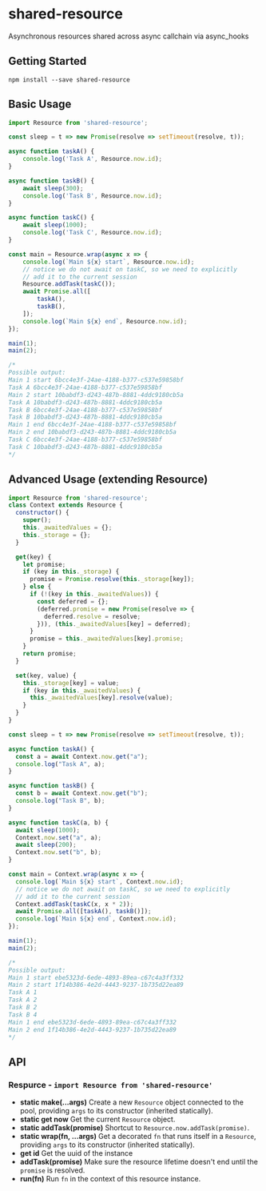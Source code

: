 # shared-resource
Asynchronous resources shared across async callchain via async_hooks

## Getting Started
`npm install --save shared-resource`

## Basic Usage
```js
import Resource from 'shared-resource';

const sleep = t => new Promise(resolve => setTimeout(resolve, t));

async function taskA() {
    console.log('Task A', Resource.now.id);
}

async function taskB() {
    await sleep(300);
    console.log('Task B', Resource.now.id);
}

async function taskC() {
    await sleep(1000);
    console.log('Task C', Resource.now.id);
}

const main = Resource.wrap(async x => {
    console.log(`Main ${x} start`, Resource.now.id);
    // notice we do not await on taskC, so we need to explicitly
    // add it to the current session
    Resource.addTask(taskC());
    await Promise.all([
        taskA(),
        taskB(),
    ]);
    console.log(`Main ${x} end`, Resource.now.id);
});

main(1);
main(2);

/*
Possible output:
Main 1 start 6bcc4e3f-24ae-4188-b377-c537e59858bf
Task A 6bcc4e3f-24ae-4188-b377-c537e59858bf
Main 2 start 10babdf3-d243-487b-8881-4ddc9180cb5a
Task A 10babdf3-d243-487b-8881-4ddc9180cb5a
Task B 6bcc4e3f-24ae-4188-b377-c537e59858bf
Task B 10babdf3-d243-487b-8881-4ddc9180cb5a
Main 1 end 6bcc4e3f-24ae-4188-b377-c537e59858bf
Main 2 end 10babdf3-d243-487b-8881-4ddc9180cb5a
Task C 6bcc4e3f-24ae-4188-b377-c537e59858bf
Task C 10babdf3-d243-487b-8881-4ddc9180cb5a
*/

```

## Advanced Usage (extending Resource)
```js
import Resource from 'shared-resource';
class Context extends Resource {
  constructor() {
    super();
    this._awaitedValues = {};
    this._storage = {};
  }

  get(key) {
    let promise;
    if (key in this._storage) {
      promise = Promise.resolve(this._storage[key]);
    } else {
      if (!(key in this._awaitedValues)) {
        const deferred = {};
        (deferred.promise = new Promise(resolve => {
          deferred.resolve = resolve;
        })), (this._awaitedValues[key] = deferred);
      }
      promise = this._awaitedValues[key].promise;
    }
    return promise;
  }

  set(key, value) {
    this._storage[key] = value;
    if (key in this._awaitedValues) {
      this._awaitedValues[key].resolve(value);
    }
  }
}

const sleep = t => new Promise(resolve => setTimeout(resolve, t));

async function taskA() {
  const a = await Context.now.get("a");
  console.log("Task A", a);
}

async function taskB() {
  const b = await Context.now.get("b");
  console.log("Task B", b);
}

async function taskC(a, b) {
  await sleep(1000);
  Context.now.set("a", a);
  await sleep(200);
  Context.now.set("b", b);
}

const main = Context.wrap(async x => {
  console.log(`Main ${x} start`, Context.now.id);
  // notice we do not await on taskC, so we need to explicitly
  // add it to the current session
  Context.addTask(taskC(x, x * 2));
  await Promise.all([taskA(), taskB()]);
  console.log(`Main ${x} end`, Context.now.id);
});

main(1);
main(2);

/*
Possible output:
Main 1 start ebe5323d-6ede-4893-89ea-c67c4a3ff332
Main 2 start 1f14b386-4e2d-4443-9237-1b735d22ea89
Task A 1
Task A 2
Task B 2
Task B 4
Main 1 end ebe5323d-6ede-4893-89ea-c67c4a3ff332
Main 2 end 1f14b386-4e2d-4443-9237-1b735d22ea89
*/

```

## API
### Respurce - `import Resource from 'shared-resource'`
- **static make(...args)** Create a new `Resource` object connected to the pool, providing `args` to its constructor (inherited statically).
- **static get now** Get the current `Resource` object.
- **static addTask(promise)** Shortcut to `Resource.now.addTask(promise)`.
- **static wrap(fn, ...args)** Get a decorated `fn` that runs itself in a `Resource`, providing `args` to its constructor (inherited statically).
- **get id** Get the uuid of the instance
- **addTask(promise)** Make sure the resource lifetime doesn't end until the `promise` is resolved.
- **run(fn)** Run `fn` in the context of this resource instance.